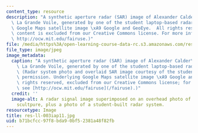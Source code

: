 ```yaml
---
content_type: resource
description: "A synthetic aperture radar (SAR) image of Alexander Calder\u2019s sculpture\
  \ La Grande Voile, generated by one of the student laptop-based radar systems. (Underlying\
  \ Google Maps satellite image \xA9 Google and GeoEye.  All rights reserved. This\
  \ content is excluded from our Creative Commons license. For more information, see\
  \ http://ocw.mit.edu/fairuse.)"
file: /media/https%3A/open-learning-course-data-rc.s3.amazonaws.com/res-ll-003-build-a-small-radar-system-capable-of-sensing-range-doppler-and-synthetic-aperture-radar-imaging-january-iap-2011/b71bcfcc97f8bda90bf52381a48f82fb_res-ll-003iap11.jpg
file_type: image/jpeg
image_metadata:
  caption: "A synthetic aperture radar (SAR) image of Alexander Calder\u2019s sculpture\
    \ La Grande Voile, generated by one of the student laptop-based radar systems.\
    \ (Radar system photo and overlaid SAR image courtesy of the students, used with\
    \ permission. Underlying Google Maps satellite image \xA9 Google and GeoEye, all\
    \ rights reserved, excluded from our Creative Commons license; for more information,\
    \ see [http://ocw.mit.edu/fairuse](/fairuse).)"
  credit: ''
  image-alt: A radar signal image superimposed on an overhead photo of a large steel
    scultpure, plus a photo of a student-built radar system.
resourcetype: Image
title: res-ll-003iap11.jpg
uid: b71bcfcc-97f8-bda9-0bf5-2381a48f82fb
---
```

